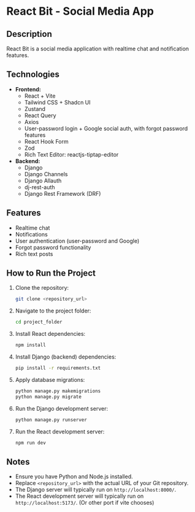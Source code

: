 # React Bit - Social Media App

## Description

React Bit is a social media application with realtime chat and notification features.

## Technologies

* **Frontend:**
    * React + Vite
    * Tailwind CSS + Shadcn UI
    * Zustand
    * React Query
    * Axios
    * User-password login + Google social auth, with forgot password features
    * React Hook Form
    * Zod
    * Rich Text Editor: reactjs-tiptap-editor
* **Backend:**
    * Django
    * Django Channels
    * Django Allauth
    * dj-rest-auth
    * Django Rest Framework (DRF)

## Features

* Realtime chat
* Notifications
* User authentication (user-password and Google)
* Forgot password functionality
* Rich text posts

## How to Run the Project

1.  Clone the repository:
    ```bash
    git clone <repository_url>
    ```
2.  Navigate to the project folder:
    ```bash
    cd project_folder
    ```
3.  Install React dependencies:
    ```bash
    npm install
    ```
4.  Install Django (backend) dependencies:
    ```bash
    pip install -r requirements.txt
    ```
5.  Apply database migrations:
    ```bash
    python manage.py makemigrations
    python manage.py migrate
    ```
6.  Run the Django development server:
    ```bash
    python manage.py runserver
    ```
7.  Run the React development server:
    ```bash
    npm run dev
    ```

## Notes

* Ensure you have Python and Node.js installed.
* Replace `<repository_url>` with the actual URL of your Git repository.
* The Django server will typically run on `http://localhost:8000/`.
* The React development server will typically run on `http://localhost:5173/`.  (Or other port if vite chooses)
